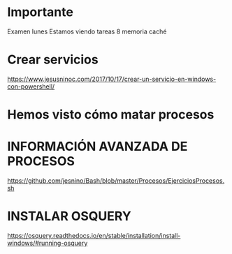 # Importante
Examen lunes
Estamos viendo tareas 8 memoria caché

# Crear servicios
https://www.jesusninoc.com/2017/10/17/crear-un-servicio-en-windows-con-powershell/

# Hemos visto cómo matar procesos

# INFORMACIÓN AVANZADA DE PROCESOS
https://github.com/jesnino/Bash/blob/master/Procesos/EjerciciosProcesos.sh

# INSTALAR OSQUERY
https://osquery.readthedocs.io/en/stable/installation/install-windows/#running-osquery

